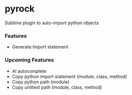 # pyrock
Sublime plugin to auto-import python objects

### Features
- Generate Import statement


### Upcoming Features
- AI autocomplete
- Copy python import statement (module, class, method)
- Copy python path (module)
- Copy unittest path (module, class, method)
